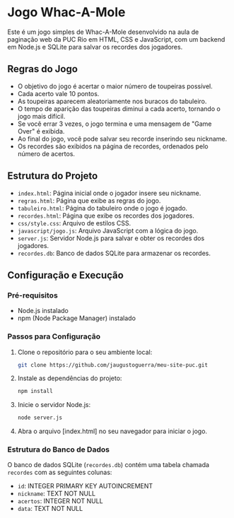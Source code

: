 # Jogo Whac-A-Mole

Este é um jogo simples de Whac-A-Mole desenvolvido na aula de paginação web da PUC Rio em HTML, CSS e JavaScript, com um backend em Node.js e SQLite para salvar os recordes dos jogadores.

## Regras do Jogo

- O objetivo do jogo é acertar o maior número de toupeiras possível.
- Cada acerto vale 10 pontos.
- As toupeiras aparecem aleatoriamente nos buracos do tabuleiro.
- O tempo de aparição das toupeiras diminui a cada acerto, tornando o jogo mais difícil.
- Se você errar 3 vezes, o jogo termina e uma mensagem de "Game Over" é exibida.
- Ao final do jogo, você pode salvar seu recorde inserindo seu nickname.
- Os recordes são exibidos na página de recordes, ordenados pelo número de acertos.

## Estrutura do Projeto

- `index.html`: Página inicial onde o jogador insere seu nickname.
- `regras.html`: Página que exibe as regras do jogo.
- `tabuleiro.html`: Página do tabuleiro onde o jogo é jogado.
- `recordes.html`: Página que exibe os recordes dos jogadores.
- `css/style.css`: Arquivo de estilos CSS.
- `javascript/jogo.js`: Arquivo JavaScript com a lógica do jogo.
- `server.js`: Servidor Node.js para salvar e obter os recordes dos jogadores.
- `recordes.db`: Banco de dados SQLite para armazenar os recordes.

## Configuração e Execução

### Pré-requisitos

- Node.js instalado
- npm (Node Package Manager) instalado

### Passos para Configuração

1. Clone o repositório para o seu ambiente local:
    ```sh
    git clone https://github.com/jaugustoguerra/meu-site-puc.git

    ```

2. Instale as dependências do projeto:
    ```sh
    npm install
    ```

3. Inicie o servidor Node.js:
    ```sh
    node server.js
    ```

4. Abra o arquivo [index.html] no seu navegador para iniciar o jogo.

### Estrutura do Banco de Dados

O banco de dados SQLite (`recordes.db`) contém uma tabela chamada `recordes` com as seguintes colunas:

- `id`: INTEGER PRIMARY KEY AUTOINCREMENT
- `nickname`: TEXT NOT NULL
- `acertos`: INTEGER NOT NULL
- `data`: TEXT NOT NULL